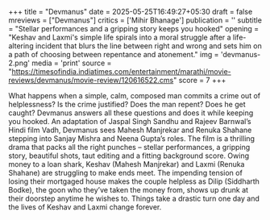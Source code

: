 +++
title = "Devmanus"
date = 2025-05-25T16:49:27+05:30
draft = false
mreviews = ["Devmanus"]
critics = ['Mihir Bhanage']
publication = ''
subtitle = "Stellar performances and a gripping story keeps you hooked"
opening = "Keshav and Laxmi's simple life spirals into a moral struggle after a life-altering incident that blurs the line between right and wrong and sets him on a path of choosing between repentance and atonement."
img = 'devmanus-2.png'
media = 'print'
source = "https://timesofindia.indiatimes.com/entertainment/marathi/movie-reviews/devmanus/movie-review/120616522.cms"
score = 7
+++

What happens when a simple, calm, composed man commits a crime out of helplessness? Is the crime justified? Does the man repent? Does he get caught? Devmanus answers all these questions and does it while keeping you hooked. An adaptation of Jaspal Singh Sandhu and Rajeev Barnwal’s Hindi film Vadh, Devmanus sees Mahesh Manjrekar and Renuka Shahane stepping into Sanjay Mishra and Neena Gupta’s roles. The film is a thrilling drama that packs all the right punches – stellar performances, a gripping story, beautiful shots, taut editing and a fitting background score. Owing money to a loan shark, Keshav (Mahesh Manjrekar) and Laxmi (Renuka Shahane) are struggling to make ends meet. The impending tension of losing their mortgaged house makes the couple helpless as Dilip (Siddharth Bodke), the goon who they’ve taken the money from, shows up drunk at their doorstep anytime he wishes to. Things take a drastic turn one day and the lives of Keshav and Laxmi change forever.
